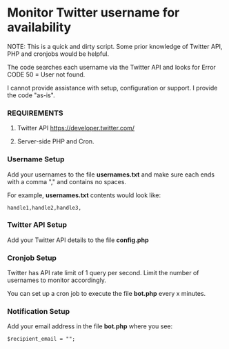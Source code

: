 # Monitor Twitter username for availability

NOTE: This is a quick and dirty script. Some prior knowledge of Twitter API, PHP and cronjobs would be helpful.

The code searches each username via the Twitter API and looks for Error CODE 50 = User not found.

I cannot provide assistance with setup, configuration or support. I provide the code "as-is".

### REQUIREMENTS

1. Twitter API https://developer.twitter.com/

2. Server-side PHP and Cron.

### Username Setup

Add your usernames to the file **usernames.txt** and make sure each ends with a comma "," and contains no spaces.

For example, **usernames.txt** contents would look like:

`handle1,handle2,handle3,`

### Twitter API Setup

Add your Twitter API details to the file **config.php**

### Cronjob Setup

Twitter has API rate limit of 1 query per second. Limit the number of usernames to monitor accordingly.

You can set up a cron job to execute the file **bot.php** every x minutes. 

### Notification Setup

Add your email address in the file **bot.php** where you see:

`$recipient_email = "";`
